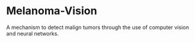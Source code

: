# Melanoma-Vision

A mechanism to detect malign tumors through the use of computer vision and neural networks.
